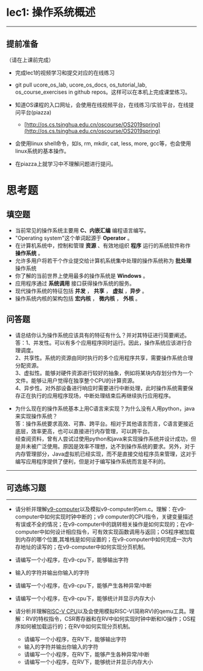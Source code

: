 # lec1: 操作系统概述

---

## **提前准备**

（请在上课前完成）

* 完成lec1的视频学习和提交对应的在线练习
* git pull ucore\_os\_lab, ucore\_os\_docs, os\_tutorial\_lab, os\_course\_exercises in github repos。这样可以在本机上完成课堂练习。
* 知道OS课程的入口网址，会使用在线视频平台，在线练习/实验平台，在线提问平台\(piazza\)
  * [http://os.cs.tsinghua.edu.cn/oscourse/OS2019spring](http://os.cs.tsinghua.edu.cn/oscourse/OS2019spring)


* 会使用linux shell命令，如ls, rm, mkdir, cat, less, more, gcc等，也会使用linux系统的基本操作。
* 在piazza上就学习中不理解问题进行提问。



# 思考题

## 填空题

* 当前常见的操作系统主要用 __C、内嵌汇编__ 编程语言编写。
* "Operating system"这个单词起源于 __Operator__ 。
* 在计算机系统中，控制和管理 __资源__ 、有效地组织 __程序__ 运行的系统软件称作 __操作系统__ 。
* 允许多用户将若干个作业提交给计算机系统集中处理的操作系统称为 __批处理__ 操作系统
* 你了解的当前世界上使用最多的操作系统是 __Windows__ 。
* 应用程序通过 __系统调用__ 接口获得操作系统的服务。
* 现代操作系统的特征包括 __并发__ ， __共享__ ， __虚拟__ ，__异步__ 。
* 操作系统内核的架构包括 __宏内核__ ， __微内核__ ， __外核__ 。


## 问答题

- 请总结你认为操作系统应该具有的特征有什么？并对其特征进行简要阐述。<br>
答：1、并发性。可以有多个应用程序同时运行。因此，操作系统应该进行合理调度。<br>
2、共享性。系统的资源由同时执行的多个应用程序共享，需要操作系统合理分配资源。<br>
3、虚拟性。能够对硬件资源进行较好的抽象，例如将某块内存划分作为一个文件。能够让用户觉得在独享整个CPU的计算资源。<br>
4、异步性。对外部设备进行响应时需要进行中断处理，此时操作系统需要保存正在执行的应用程序现场，中断处理结束后再继续执行应用程序。<br>


- 为什么现在的操作系统基本上用C语言来实现？为什么没有人用python，java来实现操作系统？<br>
答：操作系统要求高效、可靠、跨平台。相对于其他语言而言，C语言更接近底层，效率更高，也可以直接进行内存管理，可以跨平台。<br>
经查阅资料，曾有人尝试过使用python和java来实现操作系统并设计成功，但是并未被广泛使用。原因是效率不理想，达不到操作系统的要求。另外，对于内存管理部分，Java虚拟机已经实现，而不是直接交给程序员来管理，这对于编写应用程序提供了便利，但是对于编写操作系统而言是不利的。

--- 

## 可选练习题

---

- 请分析并理解[v9\-computer](https://github.com/chyyuu/os_tutorial_lab/blob/master/v9_computer/docs/v9_computer.md)以及模拟v9\-computer的em.c。理解：在v9\-computer中如何实现时钟中断的；v9 computer的CPU指令，关键变量描述有误或不全的情况；在v9\-computer中的跳转相关操作是如何实现的；在v9\-computer中如何设计相应指令，可有效实现函数调用与返回；OS程序被加载到内存的哪个位置,其堆栈是如何设置的；在v9\-computer中如何完成一次内存地址的读写的；在v9\-computer中如何实现分页机制。


- 请编写一个小程序，在v9-cpu下，能够输出字符


- 输入的字符并输出你输入的字符


- 请编写一个小程序，在v9-cpu下，能够产生各种异常/中断


- 请编写一个小程序，在v9-cpu下，能够统计并显示内存大小



- 请分析并理解[RISC-V CPU](http://www.riscvbook.com/chinese/)以及会使用模拟RISC\-V(简称RV)的qemu工具。理解：RV的特权指令，CSR寄存器和在RV中如何实现时钟中断和IO操作；OS程序如何被加载运行的；在RV中如何实现分页机制。
  - 请编写一个小程序，在RV下，能够输出字符
  - 输入的字符并输出你输入的字符
  - 请编写一个小程序，在RV下，能够产生各种异常/中断
  - 请编写一个小程序，在RV下，能够统计并显示内存大小
